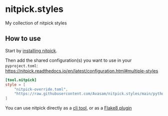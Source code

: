 # nitpick.styles
My collection of nitpick styles

## How to use

Start by [installing nitpick](https://github.com/andreoliwa/nitpick#install).

Then add the shared configuration(s) you want to use in your `pyproject.toml`:  
https://nitpick.readthedocs.io/en/latest/configuration.html#multiple-styles
```toml
[tool.nitpick]
style = [
    "nitpick-override.toml",
    "https://raw.githubusercontent.com/Avasam/nitpick.styles/main/python.toml",
]
```

You can use nitpick directly as a [cli tool](https://nitpick.readthedocs.io/en/latest/cli.html), or as a [Flake8 plugin](https://nitpick.readthedocs.io/en/latest/flake8_plugin.html)
